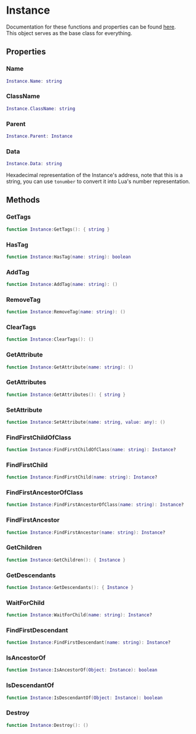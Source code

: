 # Instance

Documentation for these functions and properties can be found [here](https://create.roblox.com/docs/reference/engine/classes/Instance).\
This object serves as the base class for everything.

## Properties

### Name

```lua
Instance.Name: string
```

### ClassName

```lua
Instance.ClassName: string
```

### Parent

```lua
Instance.Parent: Instance
```

### Data

```lua
Instance.Data: string
```

Hexadecimal representation of the Instance's address, note that this is a string, you can use `tonumber` to convert it into Lua's number representation.

## Methods

### GetTags

```lua
function Instance:GetTags(): { string }
```

### HasTag

```lua
function Instance:HasTag(name: string): boolean
```

### AddTag

```lua
function Instance:AddTag(name: string): ()
```

### RemoveTag

```lua
function Instance:RemoveTag(name: string): ()
```

### ClearTags

```lua
function Instance:ClearTags(): ()
```

### GetAttribute

```lua
function Instance:GetAttribute(name: string): ()
```

### GetAttributes

```lua
function Instance:GetAttributes(): { string }
```

### SetAttribute

```lua
function Instance:SetAttribute(name: string, value: any): ()
```

### FindFirstChildOfClass

```lua
function Instance:FindFirstChildOfClass(name: string): Instance?
```

### FindFirstChild

```lua
function Instance:FindFirstChild(name: string): Instance?
```

### FindFirstAncestorOfClass

```lua
function Instance:FindFirstAncestorOfClass(name: string): Instance?
```

### FindFirstAncestor

```lua
function Instance:FindFirstAncestor(name: string): Instance?
```

### GetChildren

```lua
function Instance:GetChildren(): { Instance }
```

### GetDescendants

```lua
function Instance:GetDescendants(): { Instance }
```

### WaitForChild

```lua
function Instance:WaitForChild(name: string): Instance?
```

### FindFirstDescendant

```lua
function Instance:FindFirstDescendant(name: string): Instance?
```

### IsAncestorOf

```lua
function Instance:IsAncestorOf(Object: Instance): boolean
```

### IsDescendantOf

```lua
function Instance:IsDescendantOf(Object: Instance): boolean
```

### Destroy

```lua
function Instance:Destroy(): ()
```
